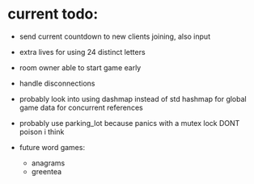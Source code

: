# current todo:

-   send current countdown to new clients joining, also input

-   extra lives for using 24 distinct letters

-   room owner able to start game early

-   handle disconnections

-   probably look into using dashmap instead of std hashmap for global game data for concurrent references

-   probably use parking_lot because panics with a mutex lock DONT poison i think

-   future word games:
    -   anagrams
    -   greentea
